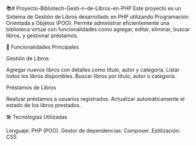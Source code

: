 📚# Proyecto-Bibliotech-Gesti-n-de-Libros-en-PHP
Este proyecto es un Sistema de Gestión de Libros desarrollado en PHP utilizando Programación Orientada a Objetos (POO). Permite administrar eficientemente una biblioteca virtual con funcionalidades como agregar, editar, eliminar, buscar libros, y gestionar préstamos.


🚀 Funcionalidades Principales

Gestión de Libros

Agregar nuevos libros con detalles como título, autor y categoría.
Listar todos los libros disponibles.
Buscar libros por título, autor o categoría.

Préstamos de Libros

Realizar préstamos a usuarios registrados.
Actualizar automáticamente el estado de los libros prestados.

🛠️ Tecnologías Utilizadas

Lenguaje: PHP (POO).
Gestor de dependencias: Composer.
Estilización: CSS 
